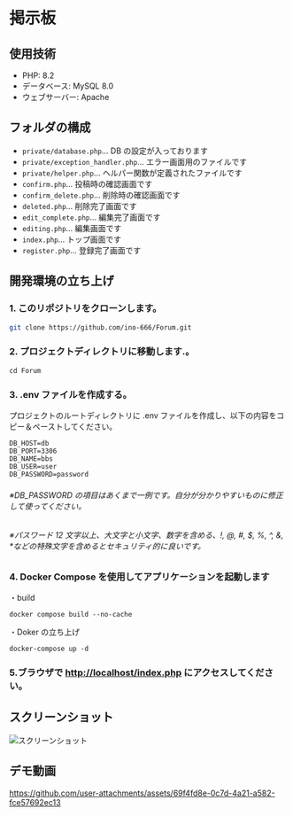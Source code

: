 # 掲示板

## 使用技術

- PHP: 8.2
- データベース: MySQL 8.0
- ウェブサーバー: Apache

## フォルダの構成

- `private/database.php`... DB の設定が入っております
- `private/exception_handler.php`... エラー画面用のファイルです
- `private/helper.php`... ヘルパー関数が定義されたファイルです
- `confirm.php`... 投稿時の確認画面です
- `confirm_delete.php`... 削除時の確認画面です
- `deleted.php`... 削除完了画面です
- `edit_complete.php`... 編集完了画面です
- `editing.php`... 編集画面です
- `index.php`... トップ画面です
- `register.php`... 登録完了画面です

## 開発環境の立ち上げ

### 1. このリポジトリをクローンします。

```bash
git clone https://github.com/ino-666/Forum.git
```

### 2. プロジェクトディレクトリに移動します.。

```shell
cd Forum
```

### 3. .env ファイルを作成する。

プロジェクトのルートディレクトリに .env ファイルを作成し、以下の内容をコピー＆ペーストしてください。

```.env
DB_HOST=db
DB_PORT=3306
DB_NAME=bbs
DB_USER=user
DB_PASSWORD=password
```

###### ※DB_PASSWORD の項目はあくまで一例です。自分が分かりやすいものに修正して使ってください。

###### ※パスワード 12 文字以上、大文字と小文字、数字を含める、!, @, #, $, %, ^, &, \*などの特殊文字を含めるとセキュリティ的に良いです。

### 4. Docker Compose を使用してアプリケーションを起動します

・build

```shell
docker compose build --no-cache
```

・Doker の立ち上げ

```shell
docker-compose up -d
```

### 5.ブラウザで [http://localhost/index.php](http://localhost/index.php) にアクセスしてください。

## スクリーンショット

![スクリーンショット](/screenshots/screenshot1.png.png)

## デモ動画

https://github.com/user-attachments/assets/69f4fd8e-0c7d-4a21-a582-fce57692ec13
